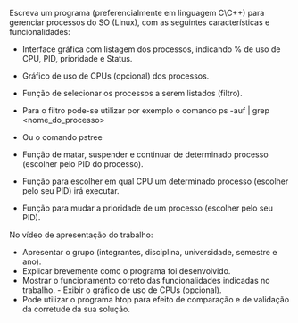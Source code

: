 Escreva um programa (preferencialmente em linguagem C\C++) para gerenciar processos do SO (Linux), com as seguintes características e funcionalidades:

- Interface gráfica com listagem dos processos, indicando % de uso de CPU, PID, prioridade e Status.
- Gráfico de uso de CPUs (opcional) dos processos.
- Função de selecionar os processos a serem listados (filtro).

- Para o filtro pode-se utilizar por exemplo o comando ps -auf | grep <nome_do_processo>

- Ou o comando pstree
- Função de matar, suspender e continuar de determinado processo (escolher pelo PID do processo).
- Função para escolher em qual CPU um determinado processo (escolher pelo seu PID) irá executar.
- Função para mudar a prioridade de um processo (escolher pelo seu PID).

No vídeo de apresentação do trabalho:
- Apresentar o grupo (integrantes, disciplina, universidade, semestre e ano).
- Explicar brevemente como o programa foi desenvolvido.
- Mostrar o funcionamento correto das funcionalidades indicadas no trabalho. - Exibir o gráfico de uso de CPUs (opcional).
- Pode utilizar o programa htop para efeito de comparação e de validação da corretude da sua solução.